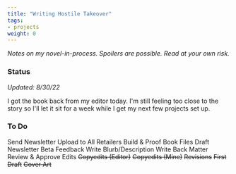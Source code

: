 ```yaml
---
title: "Writing Hostile Takeover"
tags:
- projects
weight: 0
---
```


*Notes on my novel-in-process. Spoilers are possible. Read at your own risk.*

### Status
*Updated: 8/30/22*
 
I got the book back from my editor today. I'm still feeling too close to the story so I'll let it sit for a week while I get my next few projects set up.

### To Do

Send Newsletter
Upload to All Retailers
Build & Proof Book Files
Draft Newsletter
Beta Feedback
Write Blurb/Description
Write Back Matter
Review & Approve Edits
~~Copyedits (Editor)~~
~~Copyedits (Mine)~~
~~Revisions~~
~~First Draft~~
~~Cover Art~~
